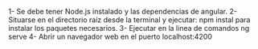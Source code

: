 1- Se debe tener Node.js instalado y las dependencias de angular.
2- Situarse en el directorio raíz desde la terminal y ejecutar: npm instal para instalar los paquetes necesarios.
3- Ejecutar en la linea de comandos ng serve
4- Abrir un navegador web en el puerto localhost:4200
